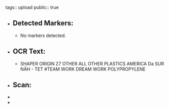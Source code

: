tags:: upload
public:: true

- ## Detected Markers:
	- No markers detected.
- ## OCR Text:
	- SHAPER
	  ORIGIN
	  Z7 OTHER
	  ALL OTHER PLASTICS
	  AMERICA
	  Da
	  SUR
	  NÄH - TET
	  #TEAM
	  WORK
	  DREAM
	  WORK
	  POLYPROPYLENE
- ## Scan:
-
-